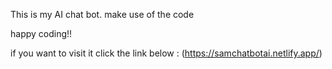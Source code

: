 This is my AI chat bot.
make use of the code



happy coding!!

if you want to visit it click the link below :
(https://samchatbotai.netlify.app/)

